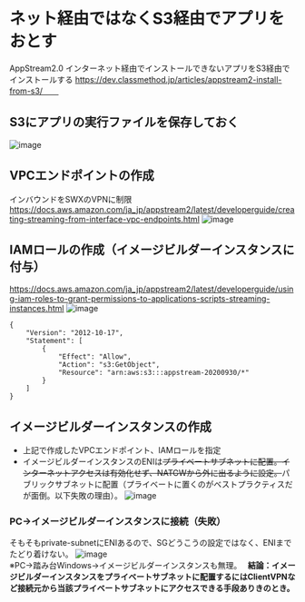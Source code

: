 # ネット経由ではなくS3経由でアプリをおとす
AppStream2.0 インターネット経由でインストールできないアプリをS3経由でインストールする
https://dev.classmethod.jp/articles/appstream2-install-from-s3/　　

## S3にアプリの実行ファイルを保存しておく
![image](https://user-images.githubusercontent.com/60077121/94649008-bbdaf500-032e-11eb-9d3f-5a4a8db0dbbb.png)

## VPCエンドポイントの作成
インバウンドをSWXのVPNに制限  
https://docs.aws.amazon.com/ja_jp/appstream2/latest/developerguide/creating-streaming-from-interface-vpc-endpoints.html
![image](https://user-images.githubusercontent.com/60077121/94648628-e5dfe780-032d-11eb-8902-9d8f0c40884a.png)


## IAMロールの作成（イメージビルダーインスタンスに付与）
https://docs.aws.amazon.com/ja_jp/appstream2/latest/developerguide/using-iam-roles-to-grant-permissions-to-applications-scripts-streaming-instances.html
![image](https://user-images.githubusercontent.com/60077121/94648873-6dc5f180-032e-11eb-8fcc-11e252e22f5b.png)
```
{
    "Version": "2012-10-17",
    "Statement": [
        {
            "Effect": "Allow",
            "Action": "s3:GetObject",
            "Resource": "arn:aws:s3:::appstream-20200930/*"
        }
    ]
}
```

## イメージビルダーインスタンスの作成
- 上記で作成したVPCエンドポイント、IAMロールを指定
- イメージビルダーインスタンスのENIは~~プライベートサブネットに配置。インターネットアクセスは有効化せず、NATGWから外に出るように設定。~~パブリックサブネットに配置（プライベートに置くのがベストプラクティスだが面倒。以下失敗の理由）。
![image](https://user-images.githubusercontent.com/60077121/94655956-5c82e200-033a-11eb-92bf-cf6621718b54.png)


### PC->イメージビルダーインスタンスに接続（失敗）
そもそもprivate-subnetにENIあるので、SGどうこうの設定ではなく、ENIまでたどり着けない。
![image](https://user-images.githubusercontent.com/60077121/94653423-83d7b000-0336-11eb-9a7f-b4774ac05673.png)  
※PC->踏み台Windows->イメージビルダーインスタンスも無理。　
**結論：イメージビルダーインスタンスをプライベートサブネットに配置するにはClientVPNなど接続元から当該プライベートサブネットにアクセスできる手段ありきのとき。**



